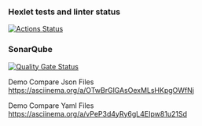 ### Hexlet tests and linter status
[![Actions Status](https://github.com/stav86/php-project-48/actions/workflows/hexlet-check.yml/badge.svg)](https://github.com/stav86/php-project-48/actions)

### SonarQube
[![Quality Gate Status](https://sonarcloud.io/api/project_badges/measure?project=stav86_php-project-48&metric=alert_status)](https://sonarcloud.io/summary/new_code?id=stav86_php-project-48) 

Demo Compare Json Files
https://asciinema.org/a/OTwBrGlGAsOexMLsHKpgOWfNj

Demo Compare Yaml Files
https://asciinema.org/a/vPeP3d4yRy6gL4EIpw81u21Sd